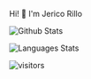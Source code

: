 Hi! 👋 I'm Jerico Rillo

![Github Stats](https://github-readme-stats.vercel.app/api?username=hidejec&show_icons=true)

![Languages Stats](https://github-readme-stats.vercel.app/api/top-langs/?username=hidejec&layout=compact&hide=html)

![visitors](https://visitor-badge.glitch.me/badge?page_id=page.id&left_color=green&right_color=red)
